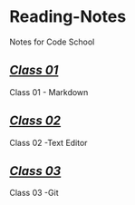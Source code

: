 # Reading-Notes
Notes for Code School

## *[Class 01](/102/Class01)*

Class 01 - Markdown

## *[Class 02](/102/Class02)*

Class 02 -Text Editor

## *[Class 03](/102/Class03)*

Class 03 -Git